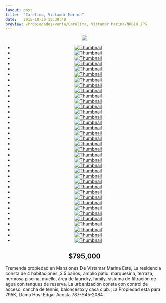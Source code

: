 ```yaml
---
layout: post
title:  "Carolina, Vistamar Marina"
date:   2015-10-30 15:39:40
preview: /Propiedades/venta/Carolina, Vistamar Marina/NRG10.JPG
---
```


<center>
	<div class="mainImg">
		<img src="/Edweb/Propiedades/venta/Carolina, Vistamar Marina/NRG10.JPG" class="custom">
	</div>
	<!--aqui comienza las fotos pequeñas -->
	<ul class="thumbnails">
	  <li>
	    <a href="/Edweb/Propiedades/venta/Carolina, Vistamar Marina/NRG10.JPG">
	      <img class="tumbnails" src="/Edweb/Propiedades/venta/Carolina, Vistamar Marina/NRG10.JPG" alt="Thumbnail">
	    </a>
	  </li>
	  <li>
	    <a href="/Edweb/Propiedades/venta/Carolina, Vistamar Marina/NRG1.jpg">
	      <img class="tumbnails" src="/Edweb/Propiedades/venta/Carolina, Vistamar Marina/NRG1.jpg" alt="Thumbnail">
	    </a>
	  </li>
	  <li>
	    <a href="/Edweb/Propiedades/venta/Carolina, Vistamar Marina/NRG2.JPG">
	      <img class="tumbnails" src="/Edweb/Propiedades/venta/Carolina, Vistamar Marina/NRG2.JPG" alt="Thumbnail">
	    </a>
	  </li>
		<li>
	    <a href="/Edweb/Propiedades/venta/Carolina, Vistamar Marina/NRG7.9PG">
	      <img class="tumbnails" src="/Edweb/Propiedades/venta/Carolina, Vistamar Marina/NRG9.JPG" alt="Thumbnail">
	    </a>
	  </li>
		<li>
	    <a href="/Edweb/Propiedades/venta/Carolina, Vistamar Marina/NRG10.JPG">
	      <img class="tumbnails" src="/Edweb/Propiedades/venta/Carolina, Vistamar Marina/NRG10.JPG" alt="Thumbnail">
	    </a>
	  </li>
		<li>
	    <a href="/Edweb/Propiedades/venta/Carolina, Vistamar Marina/NRG11.JPG">
	      <img class="tumbnails" src="/Edweb/Propiedades/venta/Carolina, Vistamar Marina/NRG11.JPG" alt="Thumbnail">
	    </a>
	  </li>
		<li>
	    <a href="/Edweb/Propiedades/venta/Carolina, Vistamar Marina/NRG14.JPG">
	      <img class="tumbnails" src="/Edweb/Propiedades/venta/Carolina, Vistamar Marina/NRG14.JPG" alt="Thumbnail">
	    </a>
	  </li>
		<li>
	    <a href="/Edweb/Propiedades/venta/Carolina, Vistamar Marina/NRG16.JPG">
	      <img class="tumbnails" src="/Edweb/Propiedades/venta/Carolina, Vistamar Marina/NRG16.JPG" alt="Thumbnail">
	    </a>
	  </li>
		<li>
	    <a href="/Edweb/Propiedades/venta/Carolina, Vistamar Marina/NRG17.JPG">
	      <img class="tumbnails" src="/Edweb/Propiedades/venta/Carolina, Vistamar Marina/NRG17.JPG" alt="Thumbnail">
	    </a>
	  </li>
		<li>
	    <a href="/Edweb/Propiedades/venta/Carolina, Vistamar Marina/NRG20.JPG">
	      <img class="tumbnails" src="/Edweb/Propiedades/venta/Carolina, Vistamar Marina/NRG20.JPG" alt="Thumbnail">
	    </a>
	  </li>
		<li>
	    <a href="/Edweb/Propiedades/venta/Carolina, Vistamar Marina/2.jpg">
	      <img class="tumbnails" src="/Edweb/Propiedades/venta/Carolina, Vistamar Marina/2.jpg" alt="Thumbnail">
	    </a>
	  </li>
		<li>
	    <a href="/Edweb/Propiedades/venta/Carolina, Vistamar Marina/3.jpg">
	      <img class="tumbnails" src="/Edweb/Propiedades/venta/Carolina, Vistamar Marina/3.jpg" alt="Thumbnail">
	    </a>
	  </li>
		<li>
	    <a href="/Edweb/Propiedades/venta/Carolina, Vistamar Marina/4.jpg">
	      <img class="tumbnails" src="/Edweb/Propiedades/venta/Carolina, Vistamar Marina/4.jpg" alt="Thumbnail">
	    </a>
	  </li>
		<li>
	    <a href="/Edweb/Propiedades/venta/Carolina, Vistamar Marina/5.jpg">
	      <img class="tumbnails" src="/Edweb/Propiedades/venta/Carolina, Vistamar Marina/5.jpg" alt="Thumbnail">
	    </a>
	  </li>
		<li>
	    <a href="/Edweb/Propiedades/venta/Carolina, Vistamar Marina/6.jpg">
	      <img class="tumbnails" src="/Edweb/Propiedades/venta/Carolina, Vistamar Marina/6.jpg" alt="Thumbnail">
	    </a>
	  </li>
		<li>
	    <a href="/Edweb/Propiedades/venta/Carolina, Vistamar Marina/7.jpg">
	      <img class="tumbnails" src="/Edweb/Propiedades/venta/Carolina, Vistamar Marina/7.jpg" alt="Thumbnail">
	    </a>
	  </li>
		<li>
	    <a href="/Edweb/Propiedades/venta/Carolina, Vistamar Marina/8.jpg">
	      <img class="tumbnails" src="/Edweb/Propiedades/venta/Carolina, Vistamar Marina/8.jpg" alt="Thumbnail">
	    </a>
	  </li>
		<li>
	    <a href="/Edweb/Propiedades/venta/Carolina, Vistamar Marina/9.jpg">
	      <img class="tumbnails" src="/Edweb/Propiedades/venta/Carolina, Vistamar Marina/9.jpg" alt="Thumbnail">
	    </a>
	  </li>
		<li>
	    <a href="/Edweb/Propiedades/venta/Carolina, Vistamar Marina/10.jpg">
	      <img class="tumbnails" src="/Edweb/Propiedades/venta/Carolina, Vistamar Marina/10.jpg" alt="Thumbnail">
	    </a>
	  </li>
		<li>
	    <a href="/Edweb/Propiedades/venta/Carolina, Vistamar Marina/11.jpg">
	      <img class="tumbnails" src="/Edweb/Propiedades/venta/Carolina, Vistamar Marina/11.jpg" alt="Thumbnail">
	    </a>
	  </li>
		<li>
	    <a href="/Edweb/Propiedades/venta/Carolina, Vistamar Marina/12.jpg">
	      <img class="tumbnails" src="/Edweb/Propiedades/venta/Carolina, Vistamar Marina/12.jpg" alt="Thumbnail">
	    </a>
	  </li>
		<li>
	    <a href="/Edweb/Propiedades/venta/Carolina, Vistamar Marina/13.jpg">
	      <img class="tumbnails" src="/Edweb/Propiedades/venta/Carolina, Vistamar Marina/13.jpg" alt="Thumbnail">
	    </a>
	  </li>
		<li>
	    <a href="/Edweb/Propiedades/venta/Carolina, Vistamar Marina/14.jpg">
	      <img class="tumbnails" src="/Edweb/Propiedades/venta/Carolina, Vistamar Marina/14.jpg" alt="Thumbnail">
	    </a>
	  </li>
		<li>
	    <a href="/Edweb/Propiedades/venta/Carolina, Vistamar Marina/15.jpg">
	      <img class="tumbnails" src="/Edweb/Propiedades/venta/Carolina, Vistamar Marina/15.jpg" alt="Thumbnail">
	    </a>
	  </li>
		<li>
	    <a href="/Edweb/Propiedades/venta/Carolina, Vistamar Marina/16.jpg">
	      <img class="tumbnails" src="/Edweb/Propiedades/venta/Carolina, Vistamar Marina/16.jpg" alt="Thumbnail">
	    </a>
	  </li>
		<li>
	    <a href="/Edweb/Propiedades/venta/Carolina, Vistamar Marina/17.jpg">
	      <img class="tumbnails" src="/Edweb/Propiedades/venta/Carolina, Vistamar Marina/17.jpg" alt="Thumbnail">
	    </a>
	  </li>
		<li>
	    <a href="/Edweb/Propiedades/venta/Carolina, Vistamar Marina/19.jpg">
	      <img class="tumbnails" src="/Edweb/Propiedades/venta/Carolina, Vistamar Marina/19.jpg" alt="Thumbnail">
	    </a>
	  </li>
		<li>
	    <a href="/Edweb/Propiedades/venta/Carolina, Vistamar Marina/20.jpg">
	      <img class="tumbnails" src="/Edweb/Propiedades/venta/Carolina, Vistamar Marina/20.jpg" alt="Thumbnail">
	    </a>
	  </li>
		<li>
	    <a href="/Edweb/Propiedades/venta/Carolina, Vistamar Marina/21.jpg">
	      <img class="tumbnails" src="/Edweb/Propiedades/venta/Carolina, Vistamar Marina/21.jpg" alt="Thumbnail">
	    </a>
	  </li>
		<li>
	    <a href="/Edweb/Propiedades/venta/Carolina, Vistamar Marina/22.jpg">
	      <img class="tumbnails" src="/Edweb/Propiedades/venta/Carolina, Vistamar Marina/22.jpg" alt="Thumbnail">
	    </a>
	  </li>
		<li>
	    <a href="/Edweb/Propiedades/venta/Carolina, Vistamar Marina/23.jpg">
	      <img class="tumbnails" src="/Edweb/Propiedades/venta/Carolina, Vistamar Marina/23.jpg" alt="Thumbnail">
	    </a>
	  </li>
		<li>
	    <a href="/Edweb/Propiedades/venta/Carolina, Vistamar Marina/24.jpg">
	      <img class="tumbnails" src="/Edweb/Propiedades/venta/Carolina, Vistamar Marina/24.jpg" alt="Thumbnail">
	    </a>
	  </li>
		<li>
	    <a href="/Edweb/Propiedades/venta/Carolina, Vistamar Marina/25.jpg">
	      <img class="tumbnails" src="/Edweb/Propiedades/venta/Carolina, Vistamar Marina/25.jpg" alt="Thumbnail">
	    </a>
	  </li>
		<li>
	    <a href="/Edweb/Propiedades/venta/Carolina, Vistamar Marina/26.jpg">
	      <img class="tumbnails" src="/Edweb/Propiedades/venta/Carolina, Vistamar Marina/26.jpg" alt="Thumbnail">
	    </a>
	  </li>
		<li>
	    <a href="/Edweb/Propiedades/venta/Carolina, Vistamar Marina/27.jpg">
	      <img class="tumbnails" src="/Edweb/Propiedades/venta/Carolina, Vistamar Marina/27.jpg" alt="Thumbnail">
	    </a>
	  </li>
		<li>
	    <a href="/Edweb/Propiedades/venta/Carolina, Vistamar Marina/28.jpg">
	      <img class="tumbnails" src="/Edweb/Propiedades/venta/Carolina, Vistamar Marina/28.jpg" alt="Thumbnail">
	    </a>
	  </li>
		<li>
	    <a href="/Edweb/Propiedades/venta/Carolina, Vistamar Marina/29.jpg">
	      <img class="tumbnails" src="/Edweb/Propiedades/venta/Carolina, Vistamar Marina/29.jpg" alt="Thumbnail">
	    </a>
	  </li>
	</ul>
	<script src="https://ajax.googleapis.com/ajax/libs/jquery/1.9.1/jquery.min.js"></script>
	<script type="text/javascript" src="/Edweb/js/jquery.simpleGal.js"></script>
	<script>
		$(document).ready(function () {
			$('.thumbnails').simpleGal({
				mainImage: '.custom'
			});
		});
	</script>
</center>

<center><h2>$795,000</h2></center>

Tremenda propiedad en Mansiones De Vistamar Marina Este, La residencia consta de 4 habitaciones ,3.5 baños, amplio patio, marquesina, terraza, hermosa piscina, muelle, área de laundry, family, sistema de filtración de agua con tanques de reserva. La urbanización consta con control de acceso, cancha de tennis, baloncesto y casa club. ¡La Propiedad esta para 795K, Llama Hoy! Edgar Acosta 787-645-2084
